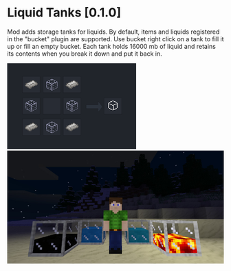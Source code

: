 Liquid Tanks [0.1.0]
================================

Mod adds storage tanks for liquids. Вy default, items and liquids registered in the "bucket" plugin are supported.
Use bucket right click on a tank to fill it up or fill an empty bucket.
Each tank holds 16000 mb of liquid and retains its contents when you break it down and put it back in.

![Recipe](/craft.png?raw=true)
![Screenshot](/screenshot.jpg?raw=true)
